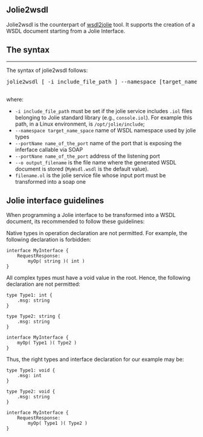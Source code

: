 ## Jolie2wsdl

Jolie2wsdl is the counterpart of [wsdl2jolie](/documentation/web_services/wsdl2jolie.html) tool. It supports the creation of a WSDL document starting from a Jolie Interface.

## The syntax

---

The syntax of jolie2wsdl follows:

<pre class="syntax">
jolie2wsdl [ -i include_file_path ] --namespace [target_name_space] --portName [name_of_the_port] --portAddr [address_string] --o [output_filename]  filename.ol

</pre>

where:

- `-i include_file_path` must be set if the jolie service includes `.iol` files belonging to Jolie standard library (e.g., `console.iol`). For example this path, in a Linux environment, is `/opt/jolie/include`;
- `--namespace target_name_space` name of WSDL namespace used by jolie types
- `--portName name_of_the_port` name of the port that is exposing the inferface callable via SOAP
- `--portNane name_of_the_port` address of the listening port 
- `--o output_filename` is the file name  where the generated WSDL document is stored (`MyWsdl.wsdl` is the default value).
- `filename.ol` is the jolie service file whose input port must be transformed into a soap one

## Jolie interface guidelines

When programming a Jolie interface to be transformed into a WSDL document, its recommended to follow these guidelines:

Native types in operation declaration are not permitted. For example, the following declaration is forbidden:

<pre><code class="language-jolie code">interface MyInterface {
	RequestResponse:
		myOp( string )( int )
}
</code></pre>

All complex types must have a void value in the root. Hence, the following declaration are not permitted:

<pre><code class="language-jolie code">type Type1: int {
	.msg: string
}

type Type2: string {
	.msg: string
}

interface MyInterface {
	myOp( Type1 )( Type2 )
}
</code></pre>

Thus, the right types and interface declaration for our example may be:

<pre><code class="language-jolie code">type Type1: void {
	.msg: int
}

type Type2: void {
	.msg: string
}

interface MyInterface {
	RequestResponse:
		myOp( Type1 )( Type2 )
}
</code></pre>
